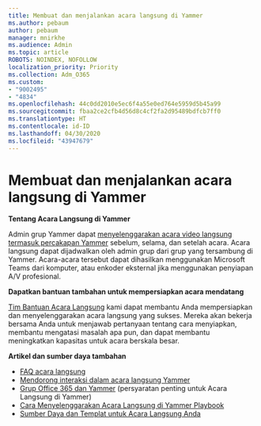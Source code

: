 ```yaml
---
title: Membuat dan menjalankan acara langsung di Yammer
ms.author: pebaum
author: pebaum
manager: mnirkhe
ms.audience: Admin
ms.topic: article
ROBOTS: NOINDEX, NOFOLLOW
localization_priority: Priority
ms.collection: Adm_O365
ms.custom:
- "9002495"
- "4834"
ms.openlocfilehash: 44c0dd2010e5ec6f4a55e0ed764e5959d5b45a99
ms.sourcegitcommit: fbaa2ce2cfb4d56d8c4cf2fa2d95489bdfcb7ff0
ms.translationtype: HT
ms.contentlocale: id-ID
ms.lasthandoff: 04/30/2020
ms.locfileid: "43947679"
---
```

# <a name="create-and-run-live-events-in-yammer"></a>Membuat dan menjalankan acara langsung di Yammer

**Tentang Acara Langsung di Yammer**

Admin grup Yammer dapat [menyelenggarakan acara video langsung termasuk percakapan Yammer](https://docs.microsoft.com/yammer/manage-yammer-groups/yammer-live-events) sebelum, selama, dan setelah acara. Acara langsung dapat dijadwalkan oleh admin grup dari grup yang tersambung di Yammer. Acara-acara tersebut dapat dihasilkan menggunakan Microsoft Teams dari komputer, atau enkoder eksternal jika menggunakan penyiapan A/V profesional.

**Dapatkan bantuan tambahan untuk mempersiapkan acara mendatang**

[Tim Bantuan Acara Langsung](https://aka.ms/AA87gbh) kami dapat membantu Anda mempersiapkan dan menyelenggarakan acara langsung yang sukses. Mereka akan bekerja bersama Anda untuk menjawab pertanyaan tentang cara menyiapkan, membantu mengatasi masalah apa pun, dan dapat membantu meningkatkan kapasitas untuk acara berskala besar.

**Artikel dan sumber daya tambahan**

- [FAQ acara langsung](https://support.office.com/article/43bbd59d-a734-4c8f-923d-6a239d137d34)
- [Mendorong interaksi dalam acara langsung Yammer](https://support.office.com/article/drive-engagement-in-a-yammer-live-event-c0244ad8-6dcb-419c-add9-2e4a00543412?ui=en-US&rs=en-US&ad=US)
- [Grup Office 365 dan Yammer](https://docs.microsoft.com/yammer/manage-yammer-groups/yammer-and-office-365-groups) (persyaratan penting untuk Acara Langsung di Yammer)
- [Cara Menyelenggarakan Acara Langsung di Yammer Playbook](https://aka.ms/LiveEventsinYammerplaybook)
- [Sumber Daya dan Templat untuk Acara Langsung Anda](https://aka.ms/LiveEventYammerTemplates)
